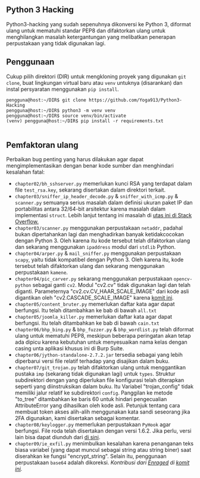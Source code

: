 <!DOCTYPE html>
<html lang="en">
<head>
    <meta charset="UTF-8">
    <meta name="viewport" content="width=device-width, initial-scale=1.0">
</head>
<body>

<h2>Python 3 Hacking</h2>

<p>Python3-hacking yang sudah sepenuhnya dikonversi ke Python 3, diformat ulang untuk mematuhi standar PEP8 dan difaktorkan ulang untuk menghilangkan masalah ketergantungan yang melibatkan penerapan perpustakaan yang tidak digunakan lagi.</p>

<h2>Penggunaan</h2>

<p>Cukup pilih direktori (DIR) untuk mengkloning proyek yang digunakan <code>git clone</code>, buat lingkungan virtual baru atau <code>venv</code> untuknya (disarankan) dan instal persyaratan menggunakan <code>pip install</code>.</p>

<pre>
<code>pengguna@host:~/DIR$ git clone https://github.com/Yoga913/Python3-Hacking
pengguna@host:~/DIR$ python3 -m venv venv
pengguna@host:~/DIR$ source venv/bin/activate
(venv) pengguna@host:~/DIR$ pip install -r requirements.txt
</code>
</pre>

<h2>Pemfaktoran ulang</h2>

<p>Perbaikan bug penting yang harus dilakukan agar dapat mengimplementasikan dengan benar kode sumber dan menghindari kesalahan fatal:</p>

<ul>
    <li><code>chapter02/bh_sshserver.py</code> memerlukan kunci RSA yang terdapat dalam file <code>test_rsa.key</code>, sekarang disertakan dalam direktori terkait.</li>
    <li><code>chapter03/sniffer_ip_header_decode.py</code> & <code>sniffer_with_icmp.py</code> & <code>scanner.py</code> semuanya serius masalah dalam definisi ukuran paket IP dan portabilitas antara 32/64-bit arsitektur karena masalah dalam implementasi <code>struct</code>. Lebih lanjut tentang ini masalah di <a href="https://stackoverflow.com/questions/29306747/python-sniffing-from-black-hat-python-book#29307402">utas ini di Stack Overflow.</a></li>
    <li><code>chapter03/scanner.py</code> menggunakan perpustakaan <code>netaddr</code>, padahal bukan dipertahankan lagi dan menghadirkan banyak ketidakcocokan dengan Python 3. Oleh karena itu kode tersebut telah difaktorkan ulang dan sekarang menggunakan <code>ipaddress</code> modul dari <code>stdlib</code> Python.</li>
    <li><code>chapter04/arper.py</code> & <code>mail_sniffer.py</code> menggunakan perpustakaan <code>scapy</code>, yaitu tidak kompatibel dengan Python 3. Oleh karena itu, kode tersebut telah difaktorkan ulang dan sekarang menggunakan perpustakaan <code>kamene</code>.</li>
    <li><code>chapter04/pic_carver.py</code> sekarang menggunakan perpustakaan <code>opencv-python</code> sebagai ganti <code>cv2</code>. Modul "cv2.cv" tidak digunakan lagi dan telah diganti. Parameternya "cv2.cv.CV_HAAR_SCALE_IMAGE" dari kode asli digantikan oleh "cv2.CASCADE_SCALE_IMAGE" karena <a href="https://github.com/ragulin/face-recognition-server/commit/7b9773be352cbcd8a3aff50c7371f8aaf737bc5c">komit ini</a>.</li>
    <li><code>chapter05/content_bruter.py</code> memerlukan daftar kata agar dapat berfungsi. Itu telah ditambahkan ke bab di bawah <code>all.txt</code></li>
    <li><code>chapter05/joomla_killer.py</code> memerlukan daftar kata agar dapat berfungsi. Itu telah ditambahkan ke bab di bawah <code>cain.txt</code></li>
    <li><code>chapter06/bhp_bing.py</code> & <code>bhp_fuzzer.py</code> & <code>bhp_wordlist.py</code> telah diformat ulang untuk mematuhi PEP8, meskipun beberapa peringatan akan tetap ada dipicu karena kebutuhan untuk menyesuaikan nama kelas dengan casing unta aplikasi khusus ini di Burp Suite.</li>
    <li><code>chapter06/jython-standalone-2.7.2.jar</code> tersedia sebagai yang lebih diperbarui versi file relatif terhadap yang disajikan dalam buku.</li>
    <li><code>chapter07/git_trojan.py</code> telah difaktorkan ulang untuk menggantikan pustaka <code>imp</code> (sekarang tidak digunakan lagi) untuk <code>types</code>. Struktur subdirektori dengan yang diperlukan file konfigurasi telah diterapkan seperti yang diinstruksikan dalam buku. Itu Variabel "trojan_config" tidak memiliki jalur relatif ke subdirektori <code>config</code>. Panggilan ke metode "to_tree" ditambahkan ke baris 60 untuk hindari pengecualian AttributeError yang dihasilkan oleh kode asli. Petunjuk tentang cara membuat token akses alih-alih menggunakan kata sandi seseorang jika 2FA digunakan, kami disertakan sebagai komentar.</li>
    <li><code>chapter08/keylogger.py</code> memerlukan perpustakaan <code>PyHook</code> agar berfungsi. File roda telah disertakan dengan versi 1.6.2. Jika perlu, versi lain bisa dapat diunduh dari <a href="https://www.lfd.uci.edu/~gohlke/pythonlibs/#pyhook">di sini</a>.</li>
    <li><code>chapter09/ie_exfil.py</code> menimbulkan kesalahan karena penanganan teks biasa variabel (yang dapat muncul sebagai string atau string biner) saat diserahkan ke fungsi "encrypt_string". Selain itu, penggunaan perpustakaan <code>base64</code> adalah dikoreksi. <em>Kontribusi dari <a href="https://github.com/Enraged">Enraged</a> di <a href="https://github.com/EONRaider/blackhat-python3/pull/2/commits/fcab6afc19fc4ea01b8c5c475e7b8c5e4b158df6">komit ini</a>.</em></li>
</ul>

</body>
</html>
